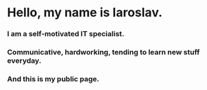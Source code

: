 # Hello, my name is Iaroslav.
### I am a self-motivated IT specialist. 
### Communicative, hardworking, tending to learn new stuff everyday. 
### And this is my public page.
